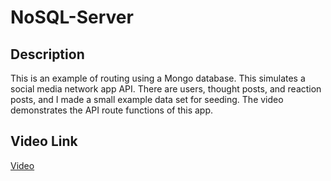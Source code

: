 # NoSQL-Server

## Description

This is an example of routing using a Mongo database.  This simulates a social media network app API.  There are users, thought posts, and reaction posts, and I made a small example data set for seeding.  The video demonstrates the API route functions of this app.

## Video Link

[Video](https://drive.google.com/file/d/1p_xUzRoAChnOJuvCB1SVvuXsYTrsl9bW/view)